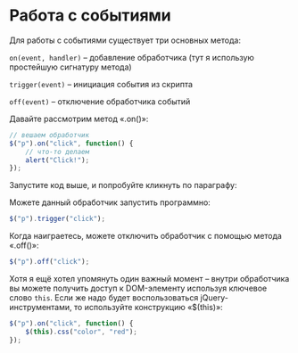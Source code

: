 # Работа с событиями

Для работы с событиями существует три основных метода:

`on(event, handler)` – добавление обработчика (тут я использую простейшую сигнатуру метода)

`trigger(event)` – инициация события из скрипта

`off(event)` – отключение обработчика событий

Давайте рассмотрим метод «.on()»:

```javascript
// вешаем обработчик
$("p").on("click", function() {
    // что-то делаем
    alert("Click!");
});
```

Запустите код выше, и попробуйте кликнуть по параграфу:

Можете данный обработчик запустить программно:

```javascript
$("p").trigger("click");
```

Когда наиграетесь, можете отключить обработчик с помощью метода «.off()»:

```javascript
$("p").off("click");
```

Хотя я ещё хотел упомянуть один важный момент – внутри обработчика вы можете получить доступ к DOM-элементу используя ключевое слово `this`. Если же надо будет воспользоваться jQuery-инструментами, то используйте конструкцию «$(this)»:

```javascript
$("p").on("click", function() {
    $(this).css("color", "red");
});
```

